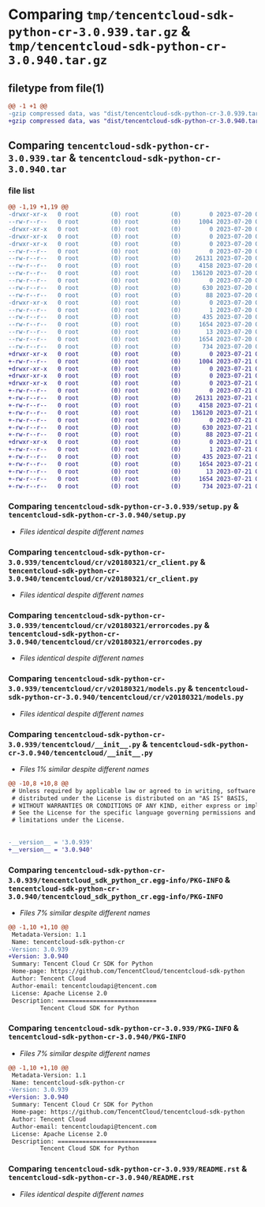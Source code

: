 # Comparing `tmp/tencentcloud-sdk-python-cr-3.0.939.tar.gz` & `tmp/tencentcloud-sdk-python-cr-3.0.940.tar.gz`

## filetype from file(1)

```diff
@@ -1 +1 @@
-gzip compressed data, was "dist/tencentcloud-sdk-python-cr-3.0.939.tar", last modified: Thu Jul 20 00:21:35 2023, max compression
+gzip compressed data, was "dist/tencentcloud-sdk-python-cr-3.0.940.tar", last modified: Fri Jul 21 00:26:33 2023, max compression
```

## Comparing `tencentcloud-sdk-python-cr-3.0.939.tar` & `tencentcloud-sdk-python-cr-3.0.940.tar`

### file list

```diff
@@ -1,19 +1,19 @@
-drwxr-xr-x   0 root         (0) root         (0)        0 2023-07-20 00:21:35.000000 tencentcloud-sdk-python-cr-3.0.939/
--rw-r--r--   0 root         (0) root         (0)     1004 2023-07-20 00:21:35.000000 tencentcloud-sdk-python-cr-3.0.939/setup.py
-drwxr-xr-x   0 root         (0) root         (0)        0 2023-07-20 00:21:35.000000 tencentcloud-sdk-python-cr-3.0.939/tencentcloud/
-drwxr-xr-x   0 root         (0) root         (0)        0 2023-07-20 00:21:35.000000 tencentcloud-sdk-python-cr-3.0.939/tencentcloud/cr/
-drwxr-xr-x   0 root         (0) root         (0)        0 2023-07-20 00:21:35.000000 tencentcloud-sdk-python-cr-3.0.939/tencentcloud/cr/v20180321/
--rw-r--r--   0 root         (0) root         (0)        0 2023-07-20 00:21:35.000000 tencentcloud-sdk-python-cr-3.0.939/tencentcloud/cr/v20180321/__init__.py
--rw-r--r--   0 root         (0) root         (0)    26131 2023-07-20 00:21:35.000000 tencentcloud-sdk-python-cr-3.0.939/tencentcloud/cr/v20180321/cr_client.py
--rw-r--r--   0 root         (0) root         (0)     4158 2023-07-20 00:21:35.000000 tencentcloud-sdk-python-cr-3.0.939/tencentcloud/cr/v20180321/errorcodes.py
--rw-r--r--   0 root         (0) root         (0)   136120 2023-07-20 00:21:35.000000 tencentcloud-sdk-python-cr-3.0.939/tencentcloud/cr/v20180321/models.py
--rw-r--r--   0 root         (0) root         (0)        0 2023-07-20 00:21:35.000000 tencentcloud-sdk-python-cr-3.0.939/tencentcloud/cr/__init__.py
--rw-r--r--   0 root         (0) root         (0)      630 2023-07-20 00:21:35.000000 tencentcloud-sdk-python-cr-3.0.939/tencentcloud/__init__.py
--rw-r--r--   0 root         (0) root         (0)       88 2023-07-20 00:21:35.000000 tencentcloud-sdk-python-cr-3.0.939/setup.cfg
-drwxr-xr-x   0 root         (0) root         (0)        0 2023-07-20 00:21:35.000000 tencentcloud-sdk-python-cr-3.0.939/tencentcloud_sdk_python_cr.egg-info/
--rw-r--r--   0 root         (0) root         (0)        1 2023-07-20 00:21:35.000000 tencentcloud-sdk-python-cr-3.0.939/tencentcloud_sdk_python_cr.egg-info/dependency_links.txt
--rw-r--r--   0 root         (0) root         (0)      435 2023-07-20 00:21:35.000000 tencentcloud-sdk-python-cr-3.0.939/tencentcloud_sdk_python_cr.egg-info/SOURCES.txt
--rw-r--r--   0 root         (0) root         (0)     1654 2023-07-20 00:21:35.000000 tencentcloud-sdk-python-cr-3.0.939/tencentcloud_sdk_python_cr.egg-info/PKG-INFO
--rw-r--r--   0 root         (0) root         (0)       13 2023-07-20 00:21:35.000000 tencentcloud-sdk-python-cr-3.0.939/tencentcloud_sdk_python_cr.egg-info/top_level.txt
--rw-r--r--   0 root         (0) root         (0)     1654 2023-07-20 00:21:35.000000 tencentcloud-sdk-python-cr-3.0.939/PKG-INFO
--rw-r--r--   0 root         (0) root         (0)      734 2023-07-20 00:21:35.000000 tencentcloud-sdk-python-cr-3.0.939/README.rst
+drwxr-xr-x   0 root         (0) root         (0)        0 2023-07-21 00:26:33.000000 tencentcloud-sdk-python-cr-3.0.940/
+-rw-r--r--   0 root         (0) root         (0)     1004 2023-07-21 00:26:33.000000 tencentcloud-sdk-python-cr-3.0.940/setup.py
+drwxr-xr-x   0 root         (0) root         (0)        0 2023-07-21 00:26:33.000000 tencentcloud-sdk-python-cr-3.0.940/tencentcloud/
+drwxr-xr-x   0 root         (0) root         (0)        0 2023-07-21 00:26:33.000000 tencentcloud-sdk-python-cr-3.0.940/tencentcloud/cr/
+drwxr-xr-x   0 root         (0) root         (0)        0 2023-07-21 00:26:33.000000 tencentcloud-sdk-python-cr-3.0.940/tencentcloud/cr/v20180321/
+-rw-r--r--   0 root         (0) root         (0)        0 2023-07-21 00:26:33.000000 tencentcloud-sdk-python-cr-3.0.940/tencentcloud/cr/v20180321/__init__.py
+-rw-r--r--   0 root         (0) root         (0)    26131 2023-07-21 00:26:33.000000 tencentcloud-sdk-python-cr-3.0.940/tencentcloud/cr/v20180321/cr_client.py
+-rw-r--r--   0 root         (0) root         (0)     4158 2023-07-21 00:26:33.000000 tencentcloud-sdk-python-cr-3.0.940/tencentcloud/cr/v20180321/errorcodes.py
+-rw-r--r--   0 root         (0) root         (0)   136120 2023-07-21 00:26:33.000000 tencentcloud-sdk-python-cr-3.0.940/tencentcloud/cr/v20180321/models.py
+-rw-r--r--   0 root         (0) root         (0)        0 2023-07-21 00:26:33.000000 tencentcloud-sdk-python-cr-3.0.940/tencentcloud/cr/__init__.py
+-rw-r--r--   0 root         (0) root         (0)      630 2023-07-21 00:26:33.000000 tencentcloud-sdk-python-cr-3.0.940/tencentcloud/__init__.py
+-rw-r--r--   0 root         (0) root         (0)       88 2023-07-21 00:26:33.000000 tencentcloud-sdk-python-cr-3.0.940/setup.cfg
+drwxr-xr-x   0 root         (0) root         (0)        0 2023-07-21 00:26:33.000000 tencentcloud-sdk-python-cr-3.0.940/tencentcloud_sdk_python_cr.egg-info/
+-rw-r--r--   0 root         (0) root         (0)        1 2023-07-21 00:26:33.000000 tencentcloud-sdk-python-cr-3.0.940/tencentcloud_sdk_python_cr.egg-info/dependency_links.txt
+-rw-r--r--   0 root         (0) root         (0)      435 2023-07-21 00:26:33.000000 tencentcloud-sdk-python-cr-3.0.940/tencentcloud_sdk_python_cr.egg-info/SOURCES.txt
+-rw-r--r--   0 root         (0) root         (0)     1654 2023-07-21 00:26:33.000000 tencentcloud-sdk-python-cr-3.0.940/tencentcloud_sdk_python_cr.egg-info/PKG-INFO
+-rw-r--r--   0 root         (0) root         (0)       13 2023-07-21 00:26:33.000000 tencentcloud-sdk-python-cr-3.0.940/tencentcloud_sdk_python_cr.egg-info/top_level.txt
+-rw-r--r--   0 root         (0) root         (0)     1654 2023-07-21 00:26:33.000000 tencentcloud-sdk-python-cr-3.0.940/PKG-INFO
+-rw-r--r--   0 root         (0) root         (0)      734 2023-07-21 00:26:33.000000 tencentcloud-sdk-python-cr-3.0.940/README.rst
```

### Comparing `tencentcloud-sdk-python-cr-3.0.939/setup.py` & `tencentcloud-sdk-python-cr-3.0.940/setup.py`

 * *Files identical despite different names*

### Comparing `tencentcloud-sdk-python-cr-3.0.939/tencentcloud/cr/v20180321/cr_client.py` & `tencentcloud-sdk-python-cr-3.0.940/tencentcloud/cr/v20180321/cr_client.py`

 * *Files identical despite different names*

### Comparing `tencentcloud-sdk-python-cr-3.0.939/tencentcloud/cr/v20180321/errorcodes.py` & `tencentcloud-sdk-python-cr-3.0.940/tencentcloud/cr/v20180321/errorcodes.py`

 * *Files identical despite different names*

### Comparing `tencentcloud-sdk-python-cr-3.0.939/tencentcloud/cr/v20180321/models.py` & `tencentcloud-sdk-python-cr-3.0.940/tencentcloud/cr/v20180321/models.py`

 * *Files identical despite different names*

### Comparing `tencentcloud-sdk-python-cr-3.0.939/tencentcloud/__init__.py` & `tencentcloud-sdk-python-cr-3.0.940/tencentcloud/__init__.py`

 * *Files 1% similar despite different names*

```diff
@@ -10,8 +10,8 @@
 # Unless required by applicable law or agreed to in writing, software
 # distributed under the License is distributed on an "AS IS" BASIS,
 # WITHOUT WARRANTIES OR CONDITIONS OF ANY KIND, either express or implied.
 # See the License for the specific language governing permissions and
 # limitations under the License.
 
 
-__version__ = '3.0.939'
+__version__ = '3.0.940'
```

### Comparing `tencentcloud-sdk-python-cr-3.0.939/tencentcloud_sdk_python_cr.egg-info/PKG-INFO` & `tencentcloud-sdk-python-cr-3.0.940/tencentcloud_sdk_python_cr.egg-info/PKG-INFO`

 * *Files 7% similar despite different names*

```diff
@@ -1,10 +1,10 @@
 Metadata-Version: 1.1
 Name: tencentcloud-sdk-python-cr
-Version: 3.0.939
+Version: 3.0.940
 Summary: Tencent Cloud Cr SDK for Python
 Home-page: https://github.com/TencentCloud/tencentcloud-sdk-python
 Author: Tencent Cloud
 Author-email: tencentcloudapi@tencent.com
 License: Apache License 2.0
 Description: ============================
         Tencent Cloud SDK for Python
```

### Comparing `tencentcloud-sdk-python-cr-3.0.939/PKG-INFO` & `tencentcloud-sdk-python-cr-3.0.940/PKG-INFO`

 * *Files 7% similar despite different names*

```diff
@@ -1,10 +1,10 @@
 Metadata-Version: 1.1
 Name: tencentcloud-sdk-python-cr
-Version: 3.0.939
+Version: 3.0.940
 Summary: Tencent Cloud Cr SDK for Python
 Home-page: https://github.com/TencentCloud/tencentcloud-sdk-python
 Author: Tencent Cloud
 Author-email: tencentcloudapi@tencent.com
 License: Apache License 2.0
 Description: ============================
         Tencent Cloud SDK for Python
```

### Comparing `tencentcloud-sdk-python-cr-3.0.939/README.rst` & `tencentcloud-sdk-python-cr-3.0.940/README.rst`

 * *Files identical despite different names*

